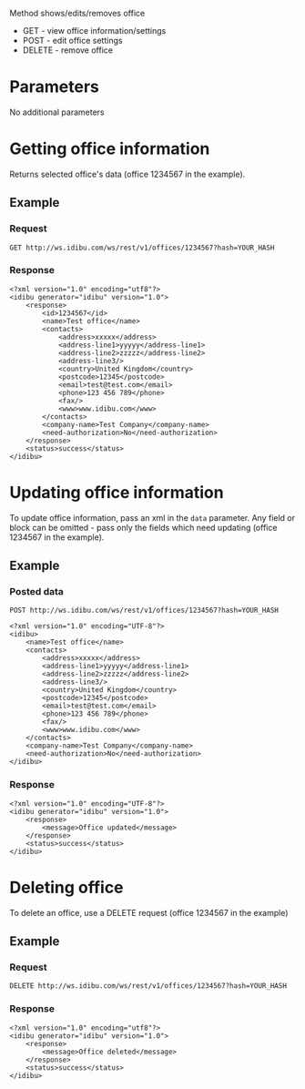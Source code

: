 <p>Method shows/edits/removes office</p>
<ul>
	<li>GET - view office information/settings</li>
	<li>POST - edit office settings</li>
	<li>DELETE - remove office</li>
</ul>
<h1>Parameters</h1>
<p>No additional parameters</p>
<h1>Getting office information</h1>
<p>Returns selected office's data (office 1234567 in the example).</p>
<h2>Example</h2>
<h3>Request</h3>
<pre><code>GET http://ws.idibu.com/ws/rest/v1/offices/1234567?hash=YOUR_HASH</code></pre>
<h3>Response</h3>
<pre><code type="xml">&lt;?xml version=&quot;1.0&quot; encoding=&quot;utf8&quot;?&gt;
&lt;idibu generator=&quot;idibu&quot; version=&quot;1.0&quot;&gt;
	&lt;response&gt;
		&lt;id&gt;1234567&lt;/id&gt;
		&lt;name&gt;Test office&lt;/name&gt;
		&lt;contacts&gt;
			&lt;address&gt;xxxxx&lt;/address&gt;
			&lt;address-line1&gt;yyyyy&lt;/address-line1&gt;
			&lt;address-line2&gt;zzzzz&lt;/address-line2&gt;
			&lt;address-line3/&gt;
			&lt;country&gt;United Kingdom&lt;/country&gt;
			&lt;postcode&gt;12345&lt;/postcode&gt;
			&lt;email&gt;test@test.com&lt;/email&gt;
			&lt;phone&gt;123 456 789&lt;/phone&gt;
			&lt;fax/&gt;
			&lt;www&gt;www.idibu.com&lt;/www&gt;
		&lt;/contacts&gt;
		&lt;company-name&gt;Test Company&lt;/company-name&gt;
		&lt;need-authorization&gt;No&lt;/need-authorization&gt;
	&lt;/response&gt;
	&lt;status&gt;success&lt;/status&gt;
&lt;/idibu&gt;
</code></pre>
<h1>Updating office information</h1>
<p>To update office information, pass an xml in the <code>data</code> parameter. Any field or block can be omitted - pass only the fields which need updating (office 1234567 in the example).</p>
<h2>Example</h2>
<h3>Posted data</h3>
<pre><code>POST http://ws.idibu.com/ws/rest/v1/offices/1234567?hash=YOUR_HASH</code></pre>
<pre><code type="xml">&lt;?xml version=&quot;1.0&quot; encoding=&quot;UTF-8&quot;?&gt;
&lt;idibu&gt;
	&lt;name&gt;Test office&lt;/name&gt;
	&lt;contacts&gt;
		&lt;address&gt;xxxxx&lt;/address&gt;
		&lt;address-line1&gt;yyyyy&lt;/address-line1&gt;
		&lt;address-line2&gt;zzzzz&lt;/address-line2&gt;
		&lt;address-line3/&gt;
		&lt;country&gt;United Kingdom&lt;/country&gt;
		&lt;postcode&gt;12345&lt;/postcode&gt;
		&lt;email&gt;test@test.com&lt;/email&gt;
		&lt;phone&gt;123 456 789&lt;/phone&gt;
		&lt;fax/&gt;
		&lt;www&gt;www.idibu.com&lt;/www&gt;
	&lt;/contacts&gt;
	&lt;company-name&gt;Test Company&lt;/company-name&gt;
	&lt;need-authorization&gt;No&lt;/need-authorization&gt;
&lt;/idibu&gt;
</code></pre>
<h3>Response</h3>
<pre><code type="xml">&lt;?xml version=&quot;1.0&quot; encoding=&quot;UTF-8&quot;?&gt;
&lt;idibu generator=&quot;idibu&quot; version=&quot;1.0&quot;&gt;
	&lt;response&gt;
		&lt;message&gt;Office updated&lt;/message&gt;
	&lt;/response&gt;
	&lt;status&gt;success&lt;/status&gt;
&lt;/idibu&gt;
</code></pre>
<h1>Deleting office</h1>
<p>To delete an office, use a DELETE request (office 1234567 in the example)</p>
<h2>Example</h2>
<h3>Request</h3>
<pre><code>DELETE http://ws.idibu.com/ws/rest/v1/offices/1234567?hash=YOUR_HASH</code></pre>
<h3>Response</h3>
<pre>
<code type="xml">&lt;?xml version=&quot;1.0&quot; encoding=&quot;utf8&quot;?&gt;
&lt;idibu generator=&quot;idibu&quot; version=&quot;1.0&quot;&gt;
    &lt;response&gt;
        &lt;message&gt;Office deleted&lt;/message&gt;
    &lt;/response&gt;
    &lt;status&gt;success&lt;/status&gt;
&lt;/idibu&gt;
</code></pre>
